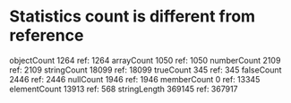 # Statistics count is different from reference

objectCount        1264  ref:       1264
arrayCount         1050  ref:       1050
numberCount        2109  ref:       2109
stringCount       18099  ref:      18099
trueCount           345  ref:        345
falseCount         2446  ref:       2446
nullCount          1946  ref:       1946
memberCount           0  ref:      13345
elementCount      13913  ref:        568
stringLength     369145  ref:     367917
